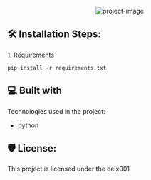 <p align="center"><img src="https://socialify.git.ci/eelx001/Lovely_crypto/image?font=Jost&amp;language=1&amp;name=1&amp;owner=1&amp;pattern=Charlie%20Brown&amp;theme=Dark" alt="project-image"></p>

<h2>🛠️ Installation Steps:</h2>

<p>1. Requirements</p>

```
pip install -r requirements.txt
```

  
  
<h2>💻 Built with</h2>

Technologies used in the project:

*   python

<h2>🛡️ License:</h2>

This project is licensed under the eelx001
